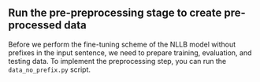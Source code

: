 ## Run the pre-preprocessing stage to create pre-processed data
Before we perform the fine-tuning scheme of the NLLB model without prefixes in the input sentence, we need to prepare training, evaluation, and testing data. To implement the preprocessing step, you can run the `data_no_prefix.py` script.
